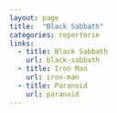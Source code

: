 ```yaml
---
layout: page
title:  "Black Sabbath"
categories: repertorie
links:
  - title: Black Sabbath
    url: black-sabbath
  - title: Iron Man
    url: iron-man
  - title: Paranoid
    url: paranoid
---
```

